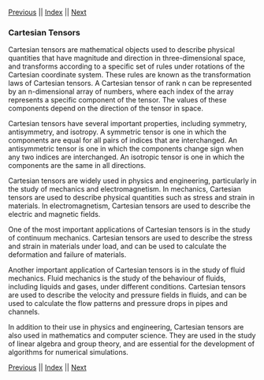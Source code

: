 [Previous](ConstitutiveRelations.md) || [Index](../../index.md) || [Next](EquationsOfElasticity.md)

### Cartesian Tensors

Cartesian tensors are mathematical objects used to describe physical quantities that have magnitude and direction in three-dimensional space, and transforms according to a specific set of rules under rotations of the Cartesian coordinate system. These rules are known as the transformation laws of Cartesian tensors. A Cartesian tensor of rank n can be represented by an n-dimensional array of numbers, where each index of the array represents a specific component of the tensor. The values of these components depend on the direction of the tensor in space.

Cartesian tensors have several important properties, including symmetry, antisymmetry, and isotropy. A symmetric tensor is one in which the components are equal for all pairs of indices that are interchanged. An antisymmetric tensor is one in which the components change sign when any two indices are interchanged. An isotropic tensor is one in which the components are the same in all directions.

Cartesian tensors are widely used in physics and engineering, particularly in the study of mechanics and electromagnetism. In mechanics, Cartesian tensors are used to describe physical quantities such as stress and strain in materials. In electromagnetism, Cartesian tensors are used to describe the electric and magnetic fields.

One of the most important applications of Cartesian tensors is in the study of continuum mechanics. Cartesian tensors are used to describe the stress and strain in materials under load, and can be used to calculate the deformation and failure of materials.

Another important application of Cartesian tensors is in the study of fluid mechanics. Fluid mechanics is the study of the behaviour of fluids, including liquids and gases, under different conditions. Cartesian tensors are used to describe the velocity and pressure fields in fluids, and can be used to calculate the flow patterns and pressure drops in pipes and channels.

In addition to their use in physics and engineering, Cartesian tensors are also used in mathematics and computer science. They are used in the study of linear algebra and group theory, and are essential for the development of algorithms for numerical simulations.

[Previous](ConstitutiveRelations.md) || [Index](../../index.md) || [Next](EquationsOfElasticity.md)
